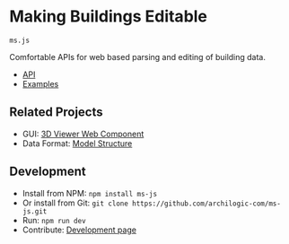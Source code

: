 # Making Buildings Editable

`ms.js`

Comfortable APIs for web based parsing and editing of building data.

* [API](docs/api-reference/index.md)
* [Examples](docs/examples.md)

## Related Projects

* GUI: [3D Viewer Web Component](https://github.com/archilogic-com/viewer)
* Data Format: [Model Structure](https://github.com/archilogic-com/model-structure)

## Development
* Install from NPM: `npm install ms-js`
* Or install from Git: `git clone https://github.com/archilogic-com/ms-js.git`
* Run: `npm run dev`
* Contribute: [Development page](docs/development.md)
